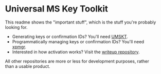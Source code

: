 # Universal MS Key Toolkit
This readme shows the "important stuff", which is the stuff you're probably looking for.

* Generating keys or confirmation IDs? You'll need [UMSKT](https://github.com/UMSKT/UMSKT).
* Programmatically managing keys or confirmation IDs? You'll need [xpmgr](https://github.com/UMSKT/xpmgr).
* Interested in how activation works? Visit the [writeup repository](https://github.com/UMSKT/writeups).

All other repositories are more or less for development purposes, rather than a usable product.
